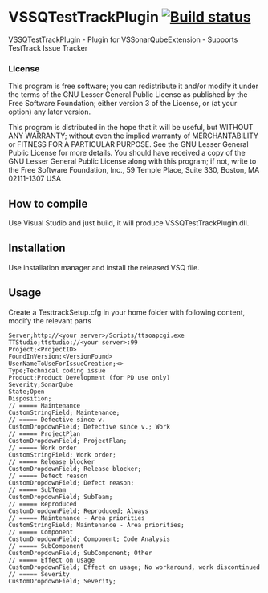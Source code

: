 VSSQTestTrackPlugin [![Build status](https://ci.appveyor.com/api/projects/status/x50cix18lypu83e1?svg=true)](https://ci.appveyor.com/project/jorgecosta/vssqtesttrackplugin)
=========

VSSQTestTrackPlugin - Plugin for VSSonarQubeExtension - Supports TestTrack Issue Tracker

### License
This program is free software; you can redistribute it and/or modify it under the terms of the GNU Lesser General Public License as published by the Free Software Foundation; either version 3 of the License, or (at your option) any later version.

This program is distributed in the hope that it will be useful, but WITHOUT ANY WARRANTY; without even the implied warranty of MERCHANTABILITY or FITNESS FOR A PARTICULAR PURPOSE. See the GNU Lesser General Public License for more details. You should have received a copy of the GNU Lesser General Public License along with this program; if not, write to the Free Software Foundation, Inc., 59 Temple Place, Suite 330, Boston, MA 02111-1307 USA


## How to compile
Use Visual Studio and just build, it will produce VSSQTestTrackPlugin.dll.

## Installation

Use installation manager and install the released VSQ file.

## Usage
Create a TesttrackSetup.cfg in your home folder with following content, modify the relevant parts

```
Server;http://<your server>/Scripts/ttsoapcgi.exe
TTStudio;ttstudio://<your server>:99
Project;<ProjectID>
FoundInVersion;<VersionFound>
UserNameToUseForIssueCreation;<>
Type;Technical coding issue
Product;Product Development (for PD use only)
Severity;SonarQube
State;Open
Disposition;
// ===== Maintenance
CustomStringField; Maintenance;
// ===== Defective since v.
CustomDropdownField; Defective since v.; Work
// ===== ProjectPlan
CustomDropdownField; ProjectPlan; 
// ===== Work order
CustomStringField; Work order; 
// ===== Release blocker
CustomDropdownField; Release blocker; 
// ===== Defect reason
CustomDropdownField; Defect reason; 
// ===== SubTeam
CustomDropdownField; SubTeam; 
// ===== Reproduced
CustomDropdownField; Reproduced; Always
// ===== Maintenance - Area priorities
CustomStringField; Maintenance - Area priorities; 
// ===== Component
CustomDropdownField; Component; Code Analysis
// ===== SubComponent
CustomDropdownField; SubComponent; Other
// ===== Effect on usage
CustomDropdownField; Effect on usage; No workaround, work discontinued
// ===== Severity
CustomDropdownField; Severity; 
```

